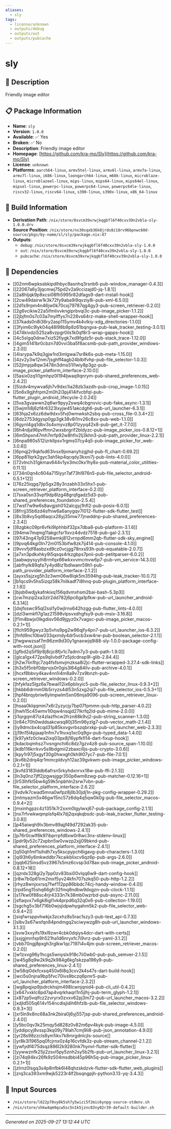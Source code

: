 ```yaml
---
aliases:
  - sly
tags:
  - license/unknown
  - outputs/debug
  - outputs/out
  - outputs/pubcache
---
```


# sly

## 📝 Description

Friendly image editor

## 📋 Package Information

- **Name**: `sly`
- **Version**: `1.0.0`
- **Available**: ✅ Yes
- **Broken**: ✅ No
- **Description**: Friendly image editor
- **Homepage**: [https://github.com/kra-mo/Sly](https://github.com/kra-mo/Sly)
- **License**: `unknown`
- **Platforms**: `aarch64-linux`, `armv5tel-linux`, `armv6l-linux`, `armv7a-linux`, `armv7l-linux`, `i686-linux`, `loongarch64-linux`, `m68k-linux`, `microblaze-linux`, `microblazeel-linux`, `mips-linux`, `mips64-linux`, `mips64el-linux`, `mipsel-linux`, `powerpc-linux`, `powerpc64-linux`, `powerpc64le-linux`, `riscv32-linux`, `riscv64-linux`, `s390-linux`, `s390x-linux`, `x86_64-linux`

## 🔧 Build Information

- **Derivation Path**: `/nix/store/8svcm39xrwjkqgbfl6f40cxv39n2vbla-sly-1.0.0.drv`
- **Source Position**: `/nix/store/ns30sqxb36k8jrds8z18rv96bpnwc60d-source/pkgs/by-name/sl/sly/package.nix:47`
- **Outputs**:
  - `debug`:  `/nix/store/8svcm39xrwjkqgbfl6f40cxv39n2vbla-sly-1.0.0`
  - `out`:  `/nix/store/8svcm39xrwjkqgbfl6f40cxv39n2vbla-sly-1.0.0`
  - `pubcache`:  `/nix/store/8svcm39xrwjkqgbfl6f40cxv39n2vbla-sly-1.0.0`

## 🔗 Dependencies

- [[02nm6wpkssbkipdlhbyc8asnhq3rsnb6-pub-window_manager-0.4.3]]
- [[22067a6y3jqcmwj75pd2v2a9ccizajd0-jq-1.8.1]]
- [[2a8hljqk9p8xcsi08fh5995r82dfags9-dart-install-hook]]
- [[2cw49dairw1k3k72fy9aba9i9qvziy8i-pub-xml-6.5.0]]
- [[2d1s9rpm4n46jw0k70cxj79787qg4gy3-pub-screen_retriever-0.2.0]]
- [[2g6vcikiw22a5ifmlivvkngiprbvqi3c-pub-image_picker-1.1.2]]
- [[2jbjfm0s7c03a7mylffys7n228vs64rz-make-shell-wrapper-hook]]
- [[37kads0n8i36ry2asp115ymv4k4vlkiy-xdg_directories-1.1.0]]
- [[3fyim6c9lyk04q48l98b9p8z61bqngva-pub-leak_tracker_testing-3.0.1]]
- [[474kivdzi525za8vzpgr0ils1k0qf8r3-wrap-gapps-hook]]
- [[4c5slgq0dnw7xiz52fiygk7xd9fgdz5r-pub-stack_trace-1.12.0]]
- [[4gim5141br0cbzn7d0vvi3ba5f8acsmb-pub-path_provider_windows-2.3.0]]
- [[4isrypa7k9q3gjw1rd3mlgwai7sr8k6s-pub-meta-1.15.0]]
- [[4zv2y3w12nm7jsghff4agb24blblfvhp-pub-file_selector-1.0.3]]
- [[52jlmpja8qw3478n3dms51l1wiy8p3gz-pub-image_picker_platform_interface-2.10.0]]
- [[5asix0zq1i1gmhpz0l194ljwaq9qnrym-pub-shared_preferences_web-2.4.2]]
- [[5izdv4mywva6jh7v9dxc1ia28zb3azdh-pub-crop_image-1.0.15]]
- [[5n6x9gjhfrpm2m0h2i3pj414ifvcbfql-pub-flutter_plugin_android_lifecycle-2.0.24]]
- [[5va3gvawwn2q6wr9pyy2swq4cbgnvvic-pub-fake_async-1.3.1]]
- [[5wjm1i8j6zf4r6323lxyjw451akcdgh6-pub-url_launcher-6.3.1]]
- [[63hja2x6zz6dw9dxv5fvj0wmwksh2sbq-pub-cross_file-0.3.4+2]]
- [[6dz2753dgysp0gp3gk38v8i1nv26c8xv-pub-web-1.1.0]]
- [[6gynl4gq1dbv3s4xmyvz8p01zyyq42x8-pub-get_it-7.7.0]]
- [[6h4rdja96pvffmn2wxsbrgrif2bldyzc-pub-image_picker_ios-0.8.12+1]]
- [[6m5hpxn47mh7nrfp92w8hfiv2lj3khn3-pub-path_provider_linux-2.2.1]]
- [[6npa980s512izrkllpsv1rgms07cy4q5-pub-image_picker_for_web-3.0.6]]
- [[6pnqj2r9qkfsd63lvsx9jxmanyhzgjhd-pub-fl_chart-0.69.2]]
- [[6pp81lqrk2gyc3ah5kp4qcqdy3kxni7j-pub-lints-4.0.0]]
- [[72vlnch31gkmav644v1yx3mc0kx1hy8x-pub-material_color_utilities-0.11.1]]
- [[734n0qn4c604a715lyyr7af73hl976n5-pub-file_selector_android-0.5.1+12]]
- [[76z25iqgq7jlp5gx28y3nzabh33x5hx1-pub-screen_retriever_platform_interface-0.2.0]]
- [[7sxa0sn33vpf9dp8lzg48grqfgadz5d3-pub-shared_preferences_foundation-2.5.4]]
- [[7wsf7w9w6s8avgjsh01i2alcgyj1hfl2-pub-posix-6.0.1]]
- [[8frrjj35b6zd4sfhiw6a6anygqv7l012-flutter-sdk-flutter_test]]
- [[8x3b8vy5qd6aqcx28yj35mw77jnwddnp-pub-shared_preferences-2.3.4]]
- [[8zgbkc09pr6vfki9lphhbif32px7dba8-pub-platform-3.1.6]]
- [[94mw7mqmg11akgcfsr1lxvz4dvdz7518-pub-gal-2.3.1]]
- [[97i43ng47p9258wmkj812vrnpd6mm2qb-flutter-sdk-sky_engine]]
- [[9pvq64kgi0ln72m0153bifw8zk7ij414-pub-console-4.1.0]]
- [[9vvvfjdf8asbzxd9cz0vcjgg78nxs93h-pub-equatable-2.0.7]]
- [[a7xn3pdkxhky9i5qsqs4rkzgbps7pnii-pub-petitparser-6.0.2]]
- [[aabwpysyylh8rmfqx66wkxvvmcmvw6p7-pub-vm_service-14.3.0]]
- [[abfhylk89qfa7y4yd8iz1bdlwanr59h1-pub-path_provider_platform_interface-2.1.2]]
- [[ayxs5sjzxg5h3z3wm06w8lqk5m3594hg-pub-leak_tracker-10.0.7]]
- [[b1qcs9v5hs5izqz58k7nilkadf7i8hnq-pub-plugin_platform_interface-2.1.8]]
- [[bjsb6wdjykafnkixq156qdvmxhsm2bai-bash-5.3p3]]
- [[cw7mzqi2xa3zlr2dd782j6pc6ga1pfkw-pub-url_launcher_android-6.3.14]]
- [[dxjfsswc95ql2ssl1y0wjlrnx642hzgg-pub-flutter_lints-4.0.0]]
- [[dzl3wmkfl7g1az21598vlpsvxdhgfsy9-pub-msix-3.16.8]]
- [[f1m4bwjx0lkgdisv56d9jgyz0x7vagsc-pub-image_picker_macos-0.2.1+1]]
- [[flch959gwyz3p5vhs9pg2w96qjfy4pn7-pub-url_launcher_ios-6.3.2]]
- [[fnfd9nc10bw033qxmdy4dr5vcb3xw4rw-pub-boolean_selector-2.1.1]]
- [[fwgwwzsaf7m96zm9d30y1gnaxwjq9i88-sly-1.0.0-package-config-with-root.json]]
- [[gfbd2q5if9jr8j8cjc8fjv1c7adnn7y3-pub-path-1.9.0]]
- [[glca1gx472ps9qlivbdf7z5jdcdnsp9l-glib-2.84.4]]
- [[h2w7lin1hjc7zq4fsfsmvjmzksa8i2jc-flutter-wrapped-3.27.4-sdk-links]]
- [[h3x5f5nbf0dprvjx0r0gis3l64g84llv-pub-archive-4.0.1]]
- [[hcxf8bbvy4kav4nn1i4m8a9v7zx9bnzh-pub-screen_retriever_windows-0.2.0]]
- [[hfykfaz5lgz6a7bwail12ix6pblxyic5-pub-file_selector_linux-0.9.3+2]]
- [[hkbb6drmm0lb5rryzs4dl53n5zxg2qi7-pub-file_selector_ios-0.5.3+1]]
- [[hpf4brqybriw6ylmpwlm5xn06mja9096-pub-screen_retriever_linux-0.2.0]]
- [[hsaa0klqqmm7x6r2yzycjy7bp07fpmmn-pub-http_parser-4.0.2]]
- [[hwh15c45wmv1l0qw4nsqjd27lkrfq2ld-pub-mime-2.0.0]]
- [[i1qrgqm87iz4zlazfhcw2frzn88k9vj2-pub-string_scanner-1.3.0]]
- [[ir84c70h0wddsakcwsq80j35m96yzlg7-pub-vector_math-2.1.4]]
- [[iy9dmcbx4cqd31p85kxvgvrbszqbrxkp-pub-url_launcher_web-2.3.3]]
- [[j19n15l4pjaap1nfm7v1hvxq1xc0q9gv-pub-typed_data-1.4.0]]
- [[k97ykfz0clwa2ixq03px8j16ypfkfl14-dart-fixup-hook]]
- [[kdacbqmhsz7ivsngnchi6c8dz7gzv4z8-pub-source_span-1.10.0]]
- [[kdb116krrkvv5s9bdgmii2zbaxcilljs-pub-crypto-3.0.6]]
- [[kpy1r97j5xgyf30g0hwxgh0kh9l07yc7-pub-file-7.0.1]]
- [[kv6b2drq4qr1mmcpldvyh12az39gvkwm-pub-image_picker_windows-0.2.1+1]]
- [[kvfd3183lddb6afrsn5rkyhdxnrvx18w-pub-ffi-2.1.3]]
- [[ln3q0nz7jff2jzgwsjggr350p6wm8zwg-pub-matcher-0.12.16+1]]
- [[lr53lhfkl5bw4g59k5npbhln2srw7vbn-pub-file_selector_platform_interface-2.6.2]]
- [[lvdvlk7cwad5mna0wfpz8jllb30jdj1n-pkg-config-wrapper-0.29.2]]
- [[mlmyazm5x46gw15nc57z6dq4q5qw0k0g-pub-file_selector_macos-0.9.4+2]]
- [[mxinhgpzc4z1351k7r2xxm0lgylwxj67-pub-package_config-2.1.1]]
- [[nx7rfvwkwqmplsfq4lx7dj2qxqkqbsdc-pub-leak_tracker_flutter_testing-3.0.8]]
- [[p45aiwqh9lv3bmv89ajjf49d7292ak35-pub-shared_preferences_windows-2.4.1]]
- [[p76r0cwlf6k97ibprrpfd8xw0r8wc3nx-stdenv-linux]]
- [[pdr9jv52c72xpbn5w0vwzp2xjj09bknd-pub-shared_preferences_platform_interface-2.4.1]]
- [[q50qh1mf1sihdh7xy5kscpypch6igavg-pub-characters-1.3.0]]
- [[qi93h6y6mkwddbr7kcaikblixcv6qz6p-pub-args-2.6.0]]
- [[qqb625insd5vz3967s5mz6cvsp3d78ax-pub-image_picker_android-0.8.12+18]]
- [[qzrdx328gi2y7pp0zv83bsi00vlqq6w9-dart-config-hook]]
- [[r8w7b0p61rm2mxf5yv24kfn707szkq50-pub-http-1.2.2]]
- [[rhyz8wnjxxrsq7fwf112pp86bbdc74cj-handy-window-0.4.0]]
- [[rpd5ng15shq66gfr32fmq8ndbw9dxgzn-pub-clock-1.1.1]]
- [[s17kw0f88sc4rjr4333n7k38mb0wzrbd-pub-async-2.11.0]]
- [[sflaqvx7x6gk8igl1vk4prpd6q32q0x6-pub-collection-1.19.0]]
- [[sgchg5v3bf716b0wjsjidpwhygahm5k2-pub-file_selector_web-0.9.4+2]]
- [[siqfwrsppvhwkjx3zcxhz8s5rac1szy3-pub-test_api-0.7.3]]
- [[slbv3x67wsfqn84pndmgq2sciwywzg8h-pub-url_launcher_windows-3.1.3]]
- [[svw3xxyifs19xl9zwr4cbk0dqiys4dcr-dart-with-certs]]
- [[sxjgjmnfxp9h521ha1d6nryxfc7i9vrz-pub-yaml-3.1.2]]
- [[vbb70ngj8pxgh3rglkw1qc7197i4v4jm-pub-screen_retriever_macos-0.2.0]]
- [[w1zxvg96y1hcgs5wnyslx918c7ii0wb0-pub-pub_semver-2.1.5]]
- [[w45g8q9w2k9q2k984g6kg1skzpa196y9-pub-shared_preferences_linux-2.4.1]]
- [[w58qi0dxfcxsq450x6l8q3cxv2k4s47s-dart-build-hook]]
- [[wci5s0njna9bp5fvc70ivs9bczq6pmr5-pub-url_launcher_platform_interface-2.3.2]]
- [[wg8pqjxp9jsdrckhsjm498lcwnjqnid4-pub-cli_util-0.4.2]]
- [[x647vxklc8pd7ap4vqrkhaqrl1n5jlhj-pub-term_glyph-1.2.1]]
- [[x87zp5vqlfcz2zvryrx0zvxv62pj3m72-pub-url_launcher_macos-3.2.2]]
- [[xdjld505q614v154ncdisjidih6hfzlb-pub-file_selector_windows-0.9.3+3]]
- [[xr5ln9x8nc68a3nk2bira0j6yj557jsp-pub-shared_preferences_android-2.4.0]]
- [[y5bc0qv3k25mqy5d828z0v82m6pv4kyk-pub-image-4.5.0]]
- [[yddipcyj8vssp3kq09y79lah7cmj9ii8-pub-json_annotation-4.9.0]]
- [[yr28s98zzcls8ym1ikv7k8mrgdnlcjls-source]]
- [[yr8k3l1965pq0fcjrnx0z4p16cvfdk3z-pub-stream_channel-2.1.2]]
- [[ywfydf4l75dsqz886l2k9280nk7hynvl-flutter-sdk-flutter]]
- [[yywwznfk25ji2zsvl5py5znh2sy5b2fb-pub-url_launcher_linux-3.2.1]]
- [[zi74q94kv26fk9z504msdbbi45p96h5q-pub-image_picker_linux-0.2.1+1]]
- [[zlrnz0lsgq3s4p8nfbk6l48qhzskdzvk-flutter-sdk-flutter_web_plugins]]
- [[zrq3ca393xm9wjk5223r4lf2bsqngpjh-python3.13-yq-3.4.3]]

## 📁 Input Sources

- `/nix/store/l622p70vy8k5sh7y5wizi5f2mic6ynpg-source-stdenv.sh`
- `/nix/store/shkw4qm9qcw5sc5n1k5jznc83ny02r39-default-builder.sh`

---
*Generated on 2025-09-27 13:12:44 UTC*
